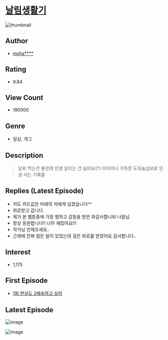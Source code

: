 # [날림생활기](https://comic.naver.com/bestChallenge/list?titleId=788548)
![thumbnail](https://image-comic.pstatic.net/user_contents_data/challenge_comic/2022/02/20/352813/thumbnail_202x164d475fbc0_08d0_4245_8ac6_3aca5b0e6329_00002492.JPEG)

## Author
- [myha****](https://comic.naver.com/artistTitle?id=352813)

## Rating
- 9.84

## View Count
- 190000

## Genre
- 일상, 개그

## Description
> 날로 먹는건 좋은데 인생 날리는 건 싫어요(?) 아이러니 가득한 도둑놈심보로 인생 사는 기록들

## Replies (Latest Episode)
- 저도 카드값은 미래의 저에게 넘겼습니다^^
- 위로받고 갑니다.
- 제가 본 웹툰중에 가장 찡하고 감동을 받은 화감사합니돠 나람님
- 항상 응원합니다!! 너무 재밌어요!!!
- 작가님 언제오세요..
- 근래에 진짜 힘든 일이 있었는데 깊은 위로를 받았어요 감사합니다..

## Interest
- 1,175

## First Episode
- [1화 현실도 2배속하고 싶어](https://comic.naver.com/bestChallenge/detail?titleId=788548&no=1)

## Latest Episode
![image](https://image-comic.pstatic.net/user_contents_data/challenge_comic/2022/06/14/352813/upload_3833800659567916388.jpeg)

![image](https://image-comic.pstatic.net/user_contents_data/challenge_comic/2022/06/14/352813/upload_3760844773945259315.jpeg)

